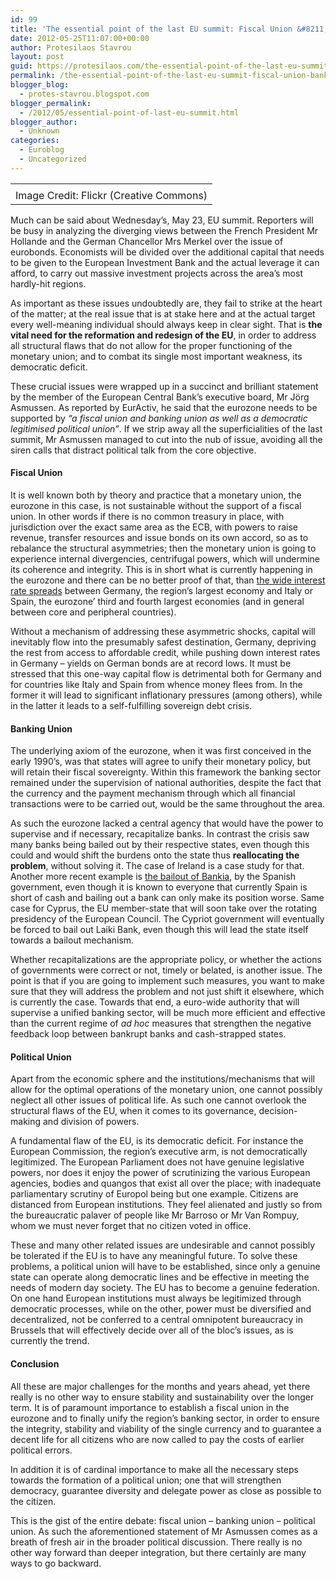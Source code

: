 ```yaml
---
id: 99
title: 'The essential point of the last EU summit: Fiscal Union &#8211; Banking Union &#8211; Political Union'
date: 2012-05-25T11:07:00+00:00
author: Protesilaos Stavrou
layout: post
guid: https://protesilaos.com/the-essential-point-of-the-last-eu-summit-fiscal-union-banking-union-political-union/
permalink: /the-essential-point-of-the-last-eu-summit-fiscal-union-banking-union-political-union/
blogger_blog:
  - protes-stavrou.blogspot.com
blogger_permalink:
  - /2012/05/essential-point-of-last-eu-summit.html
blogger_author:
  - Unknown
categories:
  - Euroblog
  - Uncategorized
---
```

<table align="center" cellpadding="0" cellspacing="0" class="tr-caption-container" style="margin-left: auto; margin-right: auto; text-align: center;">
  <tr>
    <td style="text-align: center;">
    </td>
  </tr>
  
  <tr>
    <td class="tr-caption" style="text-align: center;">
      Image Credit: Flickr (Creative Commons)
    </td>
  </tr>
</table>

Much can be said about Wednesday&#8217;s, May 23, EU summit. Reporters will be busy in analyzing the diverging views between the French President Mr Hollande and the German Chancellor Mrs Merkel over the issue of eurobonds. Economists will be divided over the additional capital that needs to be given to the European Investment Bank and the actual leverage it can afford, to carry out massive investment projects across the area&#8217;s most hardly-hit regions.

As important as these issues undoubtedly are, they fail to strike at the heart of the matter; at the real issue that is at stake here and at the actual target every well-meaning individual should always keep in clear sight. That is **the vital need for the reformation and redesign of the EU**, in order to address all structural flaws that do not allow for the proper functioning of the monetary union; and to combat its single most important weakness, its democratic deficit.

These crucial issues were wrapped up in a succinct and brilliant statement by the member of the European Central Bank&#8217;s executive board, Mr Jörg Asmussen. As reported by EurActiv, he said that the eurozone needs to be supported by _&#8220;a fiscal union and banking union as well as a democratic legitimised political union&#8221;_. If we strip away all the superficialities of the last summit, Mr Asmussen managed to cut into the nub of issue, avoiding all the siren calls that distract political talk from the core objective.

#### Fiscal Union

It is well known both by theory and practice that a monetary union, the eurozone in this case, is not sustainable without the support of a fiscal union. In other words if there is no common treasury in place, with jurisdiction over the exact same area as the ECB, with powers to raise revenue, transfer resources and issue bonds on its own accord, so as to rebalance the structural asymmetries; then the monetary union is going to experience internal divergencies, centrifugal powers, which will undermine its coherence and integrity. This is in short what is currently happening in the eurozone and there can be no better proof of that, than <a href="http://markets.ft.com/RESEARCH/Markets/Government-Bond-Spreads" target="_blank">the wide interest rate spreads</a> between Germany, the region&#8217;s largest economy and Italy or Spain, the eurozone&#8217; third and fourth largest economies (and in general between core and peripheral countries). 

<div class="separator" style="clear: both; text-align: center;">
</div>

Without a mechanism of addressing these asymmetric shocks, capital will inevitably flow into the presumably safest destination, Germany, depriving the rest from access to affordable credit, while pushing down interest rates in Germany &#8211; yields on German bonds are at record lows. It must be stressed that this one-way capital flow is detrimental both for Germany and for countries like Italy and Spain from whence money flees from. In the former it will lead to significant inflationary pressures (among others), while in the latter it leads to a self-fulfilling sovereign debt crisis.

#### Banking Union

The underlying axiom of the eurozone, when it was first conceived in the early 1990&#8217;s, was that states will agree to unify their monetary policy, but will retain their fiscal sovereignty. Within this framework the banking sector remained under the supervision of national authorities, despite the fact that the currency and the payment mechanism through which all financial transactions were to be carried out, would be the same throughout the area. 

As such the eurozone lacked a central agency that would have the power to supervise and if necessary, recapitalize banks. In contrast the crisis saw many banks being bailed out by their respective states, even though this could and would shift the burdens onto the state thus **reallocating the problem**, without solving it. The case of Ireland is a case study for that. Another more recent example is <a href="http://www.forbes.com/sites/afontevecchia/2012/05/10/spain-bankia-bailout-an-attempt-to-ring-fence-toxic-real-estate-assets/" target="_blank">the bailout of Bankia</a>, by the Spanish government, even though it is known to everyone that currently Spain is short of cash and bailing out a bank can only make its position worse. Same case for Cyprus, the EU member-state that will soon take over the rotating presidency of the European Council. The Cypriot government will eventually be forced to bail out Laiki Bank, even though this will lead the state itself towards a bailout mechanism. 

Whether recapitalizations are the appropriate policy, or whether the actions of governments were correct or not, timely or belated, is another issue. The point is that if you are going to implement such measures, you want to make sure that they will address the problem and not just shift it elsewhere, which is currently the case. Towards that end, a euro-wide authority that will supervise a unified banking sector, will be much more efficient and effective than the current regime of _ad hoc_ measures that strengthen the negative feedback loop between bankrupt banks and cash-strapped states.

#### Political Union

Apart from the economic sphere and the institutions/mechanisms that will allow for the optimal operations of the monetary union, one cannot possibly neglect all other issues of political life. As such one cannot overlook the structural flaws of the EU, when it comes to its governance, decision-making and division of powers. 

A fundamental flaw of the EU, is its democratic deficit. For instance the European Commission, the region&#8217;s executive arm, is not democratically legitimized. The European Parliament does not have genuine legislative powers, nor does it enjoy the power of scrutinizing the various European agencies, bodies and quangos that exist all over the place; with inadequate parliamentary scrutiny of Europol being but one example. Citizens are distanced from European institutions. They feel alienated and justly so from the bureaucratic palaver of people like Mr Barroso or Mr Van Rompuy, whom we must never forget that no citizen voted in office.

These and many other related issues are undesirable and cannot possibly be tolerated if the EU is to have any meaningful future. To solve these problems, a political union will have to be established, since only a genuine state can operate along democratic lines and be effective in meeting the needs of modern day society. The EU has to become a genuine federation. On one hand European institutions must always be legitimized through democratic processes, while on the other, power must be diversified and decentralized, not be conferred to a central omnipotent bureaucracy in Brussels that will effectively decide over all of the bloc&#8217;s issues, as is currently the trend.

#### Conclusion

All these are major challenges for the months and years ahead, yet there really is no other way to ensure stability and sustainability over the longer term. It is of paramount importance to establish a fiscal union in the eurozone and to finally unify the region&#8217;s banking sector, in order to ensure the integrity, stability and viability of the single currency and to guarantee a decent life for all citizens who are now called to pay the costs of earlier political errors.

In addition it is of cardinal importance to make all the necessary steps towards the formation of a political union; one that will strengthen democracy, guarantee diversity and delegate power as close as possible to the citizen.

This is the gist of the entire debate: fiscal union &#8211; banking union &#8211; political union. As such the aforementioned statement of Mr Asmussen comes as a breath of fresh air in the broader political discussion. There really is no other way forward than deeper integration, but there certainly are many ways to go backward.